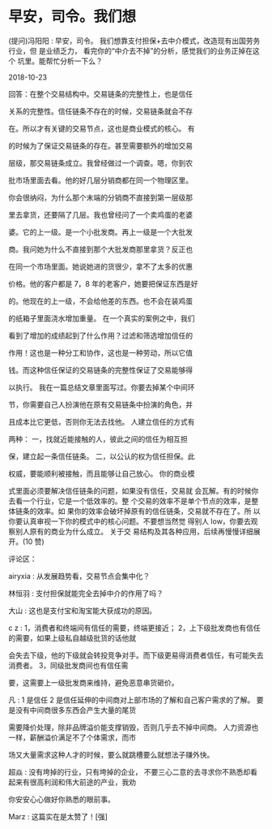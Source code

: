 # 早安，司令。我们想

(提问)冯阳阳 : 早安，司令。 我们想靠支付担保+去中介模式，改造现有出国劳务行业，但 是业绩乏力， 看完你的“中介去不掉”的分析，感觉我们的业务正掉在这个 坑里。能帮忙分析一下么？

2018-10-23

回答：在整个交易结构中。交易链条的完整性上，也是信任

关系的完整性。信任链条不存在的时候，交易链条就会不存

在。所以才有关键的交易节点，这也是商业模式的核心。 有

的时候为了保证交易链条的存在。甚至需要额外的增加交易

层级，那交易链条成立。我曾经做过一个调查。嗯，你到农

批市场里面去看。他的好几层分销商都在同一个物理区里。

你会很纳闷，为什么那个末端的分销商不直接到第一层级那

里去拿货，还要隔了几层。我也曾经问了一个卖鸡蛋的老婆

婆。它的上一级。是一个小批发商。再上一级是一个大批发

商。我问她为什么不直接到那个大批发商那里拿货？反正也

在同一个市场里面。她说她进的货很少，拿不了太多的优惠

价格。他的客户都是 7，8 年的老客户，她要把保证东西是好

的。他现在的上一级，不会给他差的东西。也不会在装鸡蛋

的纸箱子里面浇水增加重量。 在一个真实的案例之中，我们

看到了增加的成绩起到了什么作用？过滤和筛选增加信任的

作用！这也是一种分工和协作，这也是一种劳动，所以它值

钱。而这种信任保证的交易链条的完整性保证了交易能够得

以执行。 我在一篇总结文章里面写过。你要去掉某个中间环

节，你需要自己人扮演他在原有交易链条中扮演的角色，并

且成本比它更低，否则你无法去找他。 人建立信任的方式有

两种： 一，找就近能接触的人，彼此之间的信任为相互担

保，建立起一条信任链条。 二，以公认的权为信任担保。此

权威，要能顺利被接触，而且能够让自己放心。 你的商业模

式里面必须要解决信任链条的问题，如果没有信任，交易就 会瓦解。有的时候你去看一个行业，它是一个低效率的。整 个交易的效率不是单个节点的效率，是整体链条的效率。如 果你的效率会破坏掉原有的信任链条，交易就不存在了。所 以你要认真审视一下你的模式中的核心问题。不要想当然觉 得别人 low，你要去观察别人原有的商业为什么成立。 关于交 易结构及其各种应用，后续再慢慢详细展开。(10 赞)

评论区：

airyxia : 从发展趋势看，交易节点会集中化？

林恒羽 : 支付担保就能完全去掉中介的作用了吗？

大山 : 这也是支付宝和淘宝能大获成功的原因。

c z : 1，消费者和终端间有信任的需要，终端更接近； 2，上下级批发商也有信任的需要，如果上级私自越级批货的话他就

会失去下级，他的下级就会转投竞争对手。而下级更易得消费者信任，有可能失去消费者。 3，同级批发商间也有信任需

要，这需要上一级批发商来维持，避免恶意串货砸价。

凡 : 1 是信任 2 是信任延伸的中间商对上部市场的了解和自己客户需求的了解。 要是没有中间商很多东西会产生大量的尾货

需要降价处理，除非品牌溢价能支撑销毁，否则几乎去不掉中间商。 人力资源也一样，薪酬溢价满足不了个体需求，而市

场又大量需求这种人才的时候，要么就跳槽要么就想法子赚外快。

超焱 : 没有垮掉的行业，只有垮掉的企业， 不要三心二意的去寻求你不熟悉却看起来有很高利润和伟大前途的产业，我劝

你安安心心做好你熟悉的眼前事。

Marz : 这篇实在是太赞了！[强]